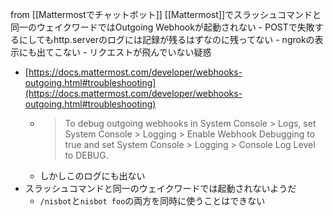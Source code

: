 
from [[Mattermostでチャットボット]]
[[Mattermost]]でスラッシュコマンドと同一のウェイクワードではOutgoing Webhookが起動されない
    - POSTで失敗するにしてもhttp.serverのログには記録が残るはずなのに残ってない
    - ngrokの表示にも出てこない
    - リクエストが飛んでいない疑惑
- [https://docs.mattermost.com/developer/webhooks-outgoing.html#troubleshooting](https://docs.mattermost.com/developer/webhooks-outgoing.html#troubleshooting)
    - > To debug outgoing webhooks in System Console > Logs, set System Console > Logging > Enable Webhook Debugging to true and set System Console > Logging > Console Log Level to DEBUG.
    - しかしこのログにも出ない
- スラッシュコマンドと同一のウェイクワードでは起動されないようだ
    - `/nisbot`と`nisbot foo`の両方を同時に使うことはできない
